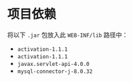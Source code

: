 # 项目依赖

将以下 `.jar` 包放入此 `WEB-INF/lib` 路径中：

- `activation-1.1.1`
- `activation-1.1.1`
- `javax.servlet-api-4.0.0`
- `mysql-connector-j-8.0.32`